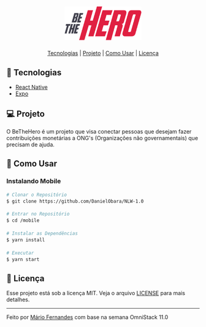 <h1 align="center">
    <img alt="Ecoleta" title="Ecoleta" src=".github/bethehero.svg" width="200px" />
</h1>

<p align="center">
  <a href="#-tecnologias">Tecnologias</a> |
  <a href="#-projeto">Projeto</a> |
  <a href="#-como-usar">Como Usar</a> |
  <a href="#-licença">Licença</a>
</p>

## 🚀 Tecnologias
- [React Native](https://facebook.github.io/react-native/)
- [Expo](https://expo.io/)

## 💻 Projeto
O BeTheHero é um projeto que visa conectar pessoas que desejam fazer contribuições monetárias a ONG's (Organizações não governamentais) que precisam de ajuda.

## 🤔 Como Usar

### Instalando Mobile
```bash
# Clonar o Repositório
$ git clone https://github.com/DanielObara/NLW-1.0

# Entrar no Repositório
$ cd /mobile

# Instalar as Dependências
$ yarn install

# Executar
$ yarn start
```

## 📝 Licença

Esse projeto está sob a licença MIT. Veja o arquivo [LICENSE](LICENSE.md) para mais detalhes.

---

Feito por [Mário Fernandes](https://www.linkedin.com/in/mario-fernandes-dev/) com base na semana OmniStack 11.0
